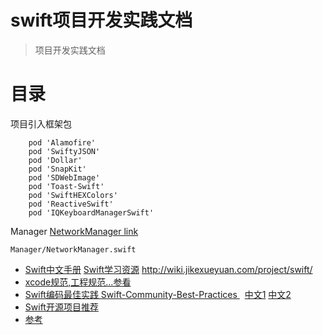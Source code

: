 # swift项目开发实践文档

> 项目开发实践文档

# 目录

项目引入框架包
```
    pod 'Alamofire'
    pod 'SwiftyJSON'
    pod 'Dollar'
    pod 'SnapKit'
    pod 'SDWebImage'
    pod 'Toast-Swift'
    pod 'SwiftHEXColors'
    pod 'ReactiveSwift'
    pod 'IQKeyboardManagerSwift'
```

Manager   [NetworkManager link](https://github.com/RXTeams/NetworkManager) 
```
Manager/NetworkManager.swift 
```
* [Swift中文手册](https://github.com/CocoaChina-editors/Welcome-to-Swift) [Swift学习资源](https://github.com/Lax/iOS-Swift-Demos) http://wiki.jikexueyuan.com/project/swift/
* [xcode规范,工程规范...参看](https://github.com/roycms/IosCodeSpecification)
* [Swift编码最佳实践 Swift-Community-Best-Practices ](https://github.com/schwa/Swift-Community-Best-Practices)   [中文1](http://www.cocoachina.com/swift/20151010/13664.html)  [中文2](http://www.tuicool.com/articles/j67FNr)
* [Swift开源项目推荐](SwiftProjectRecommend.md)
* [参考](reference.md)


 
